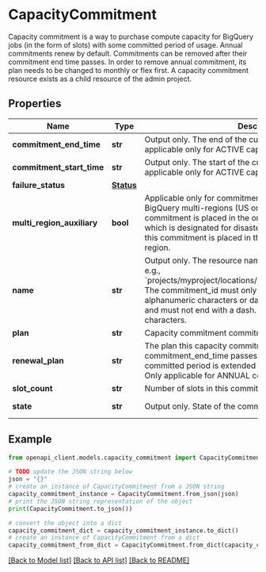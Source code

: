 # CapacityCommitment

Capacity commitment is a way to purchase compute capacity for BigQuery jobs (in the form of slots) with some committed period of usage. Annual commitments renew by default. Commitments can be removed after their commitment end time passes. In order to remove annual commitment, its plan needs to be changed to monthly or flex first. A capacity commitment resource exists as a child resource of the admin project.

## Properties

Name | Type | Description | Notes
------------ | ------------- | ------------- | -------------
**commitment_end_time** | **str** | Output only. The end of the current commitment period. It is applicable only for ACTIVE capacity commitments. | [optional] [readonly] 
**commitment_start_time** | **str** | Output only. The start of the current commitment period. It is applicable only for ACTIVE capacity commitments. | [optional] [readonly] 
**failure_status** | [**Status**](Status.md) |  | [optional] 
**multi_region_auxiliary** | **bool** | Applicable only for commitments located within one of the BigQuery multi-regions (US or EU). If set to true, this commitment is placed in the organization&#39;s secondary region which is designated for disaster recovery purposes. If false, this commitment is placed in the organization&#39;s default region. | [optional] 
**name** | **str** | Output only. The resource name of the capacity commitment, e.g., &#x60;projects/myproject/locations/US/capacityCommitments/123&#x60; The commitment_id must only contain lower case alphanumeric characters or dashes. It must start with a letter and must not end with a dash. Its maximum length is 64 characters. | [optional] [readonly] 
**plan** | **str** | Capacity commitment commitment plan. | [optional] 
**renewal_plan** | **str** | The plan this capacity commitment is converted to after commitment_end_time passes. Once the plan is changed, committed period is extended according to commitment plan. Only applicable for ANNUAL commitments. | [optional] 
**slot_count** | **str** | Number of slots in this commitment. | [optional] 
**state** | **str** | Output only. State of the commitment. | [optional] [readonly] 

## Example

```python
from openapi_client.models.capacity_commitment import CapacityCommitment

# TODO update the JSON string below
json = "{}"
# create an instance of CapacityCommitment from a JSON string
capacity_commitment_instance = CapacityCommitment.from_json(json)
# print the JSON string representation of the object
print(CapacityCommitment.to_json())

# convert the object into a dict
capacity_commitment_dict = capacity_commitment_instance.to_dict()
# create an instance of CapacityCommitment from a dict
capacity_commitment_from_dict = CapacityCommitment.from_dict(capacity_commitment_dict)
```
[[Back to Model list]](../README.md#documentation-for-models) [[Back to API list]](../README.md#documentation-for-api-endpoints) [[Back to README]](../README.md)


